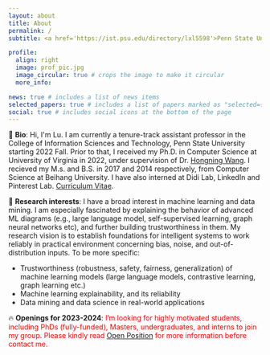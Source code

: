 ```yaml
---
layout: about
title: About
permalink: /
subtitle: <a href='https://ist.psu.edu/directory/lxl5598'>Penn State University</a>

profile:
  align: right
  image: prof_pic.jpg
  image_circular: true # crops the image to make it circular
  more_info: 

news: true # includes a list of news items
selected_papers: true # includes a list of papers marked as "selected={true}"
social: true # includes social icons at the bottom of the page
---
```


:wave: **Bio**: Hi, I'm Lu. I am currently a tenure-track assistant professor in the College of Information Sciences and Technology, Penn State University starting 2022 Fall. Prior to that, I received my Ph.D. in Computer Science at University of Virginia in 2022, under supervision of Dr. [Hongning Wang](https://www.cs.virginia.edu/~hw5x/). I recieved my M.s. and B.S. in 2017 and 2014 respectively, from Computer Science at Beihang University. I have also interned at Didi Lab, LinkedIn and Pinterest Lab. [Curriculum Vitae](/assets/pdf/Lu_cv.pdf).

:pushpin: **Research interests**: I have a broad interest in machine learning and data mining. I am especially fascinated by explaining the behavior of advanced ML diagrams (e.g., large language model, self-supervised learning, graph neural networks etc), and further building trustworthiness in them. My research vision is to establish foundations for intelligent systems to work reliably in practical environment concerning bias, noise, and out-of-distribution inputs. To be more specific:
* Trustworthiness (robustness, safety, fairness, generalization) of machine learning models (large language models, contrastive learning, graph learning etc.)
* Machine learning explainability, and its reliability
* Data mining and data science in real-world applications

:fire: **Openings for 2023-2024**: <span style="color:red"> I’m looking for highly motivated students, including PhDs (fully-funded), Masters, undergraduates, and interns to join my group. Please kindly read [Open Position](/_pages/position.md) for more information before contact me. </span>
